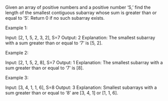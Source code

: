 ﻿Given an array of positive numbers and a positive number ‘S,’ find the length of the smallest 
contiguous subarray whose sum is greater than or equal to ‘S’. Return 0 if no such subarray exists.

Example 1:

Input: [2, 1, 5, 2, 3, 2], S=7
Output: 2
Explanation: The smallest subarray with a sum greater than or equal to ‘7’ is [5, 2].

Example 2:

Input: [2, 1, 5, 2, 8], S=7
Output: 1
Explanation: The smallest subarray with a sum greater than or equal to ‘7’ is [8].

Example 3:

Input: [3, 4, 1, 1, 6], S=8
Output: 3
Explanation: Smallest subarrays with a sum greater than or equal to ‘8’ are [3, 4, 1] or [1, 1, 6].



